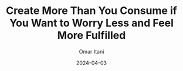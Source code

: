 ---
title: "Create More Than You Consume if You Want to Worry Less and Feel More Fulfilled"
date: 2024-04-03
publisedDate: 2021-28-01
author: Omar Itani
source: https://www.omaritani.com/blog/create-more-consume-less
---